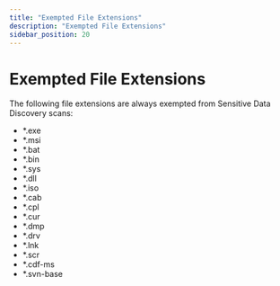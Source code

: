```yaml
---
title: "Exempted File Extensions"
description: "Exempted File Extensions"
sidebar_position: 20
---
```


# Exempted File Extensions

The following file extensions are always exempted from Sensitive Data Discovery scans:

- \*.exe
- \*.msi
- \*.bat
- \*.bin
- \*.sys
- \*.dll
- \*.iso
- \*.cab
- \*.cpl
- \*.cur
- \*.dmp
- \*.drv
- \*.lnk
- \*.scr
- \*.cdf-ms
- \*.svn-base
